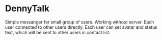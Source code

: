 DennyTalk
=========

Simple messanger for small group of users. Working without server. Each user connected to other users directly. Each user can set avatar and status text, which will be sent to other users in contact list.
